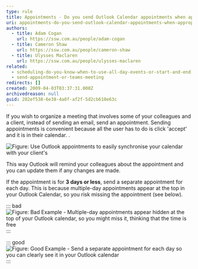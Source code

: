 ```yaml
---
type: rule
title: Appointments - Do you send Outlook Calendar appointments when appropriate?
uri: appointments-do-you-send-outlook-calendar-appointments-when-appropriate
authors:
  - title: Adam Cogan
    url: https://ssw.com.au/people/adam-cogan
  - title: Cameron Shaw
    url: https://ssw.com.au/people/cameron-shaw
  - title: Ulysses Maclaren
    url: https://ssw.com.au/people/ulysses-maclaren
related:
  - scheduling-do-you-know-when-to-use-all-day-events-or-start-and-end-times-with-recurrence
  - send-appointment-or-teams-meeting
redirects: []
created: 2009-04-03T03:37:31.000Z
archivedreason: null
guid: 202ef538-6e38-4a0f-af2f-5d2cb610e63c
---
```

If you wish to organize a meeting that involves some of your colleagues and a client, instead of sending an email, send an appointment. Sending appointments is convenient because all the user has to do is click 'accept' and it is in their calendar. .

<!--endintro-->

![Figure: Use Outlook appointments to easily synchronise your calendar with your client's](OutlookAppointment.gif)

This way Outlook will remind your colleagues about the appointment and you can update them if any changes are made.

If the appointment is for **3 days or less**, send a separate appointment for each day. This is because multiple-day appointments appear at the top in your Outlook Calendar, so you risk missing the appointment (see below).

::: bad\
![Figure: Bad Example - Multiple-day appointments appear hidden at the top of your Outlook calendar, so you might miss it, thinking that the time is free](BadMultipleDayAppointment.gif)\
:::

::: good\
![Figure: Good Example - Send a separate appointment for each day so you can clearly see it in your Outlook calendar](GoodSingleDayAppointments.gif)\
:::